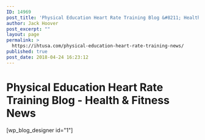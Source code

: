```yaml
---
ID: 14969
post_title: 'Physical Education Heart Rate Training Blog &#8211; Health &#038; Fitness News'
author: Jack Hoover
post_excerpt: ""
layout: page
permalink: >
  https://ihtusa.com/physical-education-heart-rate-training-news/
published: true
post_date: 2018-04-24 16:23:12
---
```

<h1>Physical Education Heart Rate Training Blog - Health &amp; Fitness News</h1>
[wp_blog_designer id="1"]